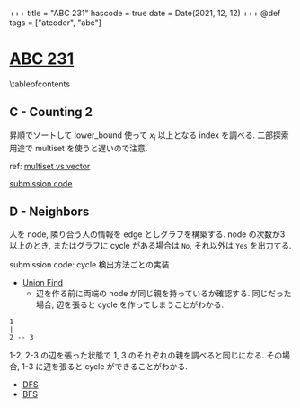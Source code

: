 +++
title = "ABC 231"
hascode = true
date = Date(2021, 12, 12)
+++
@def tags = ["atcoder", "abc"]

# [ABC 231](https://atcoder.jp/contests/abc231)

\tableofcontents

## C - Counting 2

昇順でソートして lower_bound 使って $x_i$ 以上となる index を調べる.
二部探索用途で multiset を使うと遅いので注意.

ref: [multiset vs vector](/tips#multiset_vs_vector)

[submission code](https://atcoder.jp/contests/abc231/submissions/27824995)

## D - Neighbors


人を node, 隣り合う人の情報を edge としグラフを構築する.
node の次数が3以上のとき, またはグラフに cycle がある場合は `No`, それ以外は `Yes`  を出力する.

submission code: cycle 検出方法ごとの実装
- [Union Find](https://atcoder.jp/contests/abc231/submissions/27860144)
  - 辺を作る前に両端の node が同じ親を持っているか確認する. 同じだった場合, 辺を張ると cycle を作ってしまうことがわかる.

```
1
|
2 -- 3
```

1-2, 2-3 の辺を張った状態で 1, 3 のそれぞれの親を調べると同じになる. その場合, 1-3  に辺を張ると cycle ができることがわかる.

- [DFS](https://atcoder.jp/contests/abc231/submissions/27832128)
- [BFS](https://atcoder.jp/contests/abc231/submissions/27860233)
